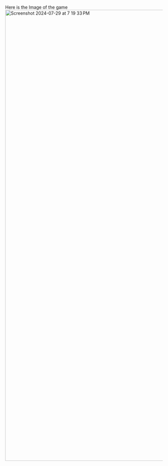 Here is the Image of the game 
<img width="1440" alt="Screenshot 2024-07-29 at 7 19 33 PM" src="https://github.com/user-attachments/assets/79c662a1-b431-42fe-abed-55e003e47f36">
